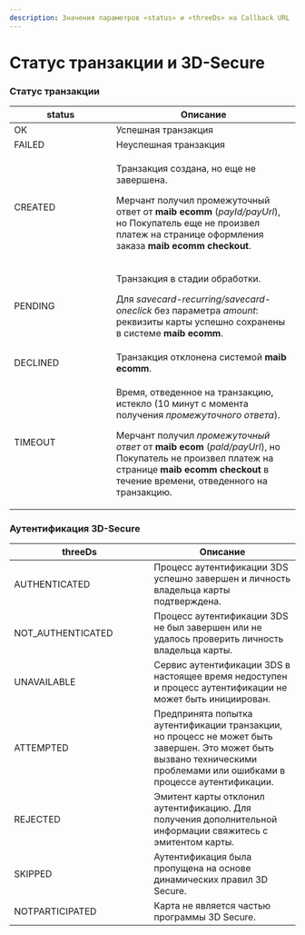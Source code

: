 ```yaml
---
description: Значения параметров «status» и «threeDs» на Callback URL
---
```


# Статус транзакции и 3D-Secure

### Статус транзакции

<table><thead><tr><th width="164">status</th><th>Описание</th></tr></thead><tbody><tr><td>OK</td><td>Успешная транзакция</td></tr><tr><td>FAILED</td><td>Неуспешная транзакция</td></tr><tr><td>CREATED</td><td><p>Транзакция создана, но еще не завершена.</p><p>Мерчант получил промежуточный ответ от <strong>maib ecomm</strong> (<em>payId/payUrl</em>), но Покупатель еще не произвел платеж на странице оформления заказа <strong>maib ecomm checkout</strong>.</p></td></tr><tr><td>PENDING</td><td><p>Транзакция в стадии обработки.</p><p></p><p>Для <em>savecard-recurring/savecard-oneclick</em> без параметра <em>amount</em>: реквизиты карты успешно сохранены в системе <strong>maib ecomm</strong>.</p></td></tr><tr><td>DECLINED</td><td>Транзакция отклонена системой <strong>maib ecomm</strong>.</td></tr><tr><td>TIMEOUT</td><td><p>Время, отведенное на транзакцию, истекло (10 минут с момента получения <em>промежуточного ответа</em>).</p><p>Мерчант получил <em>промежуточный ответ</em> от <strong>maib ecom</strong> (<em>paId/payUrl</em>), но Покупатель не произвел платеж на странице <strong>maib ecomm checkout</strong> в течение времени, отведенного на транзакцию.</p></td></tr></tbody></table>

### Аутентификация 3D-Secure

<table><thead><tr><th width="230.5">threeDs</th><th>Описание</th></tr></thead><tbody><tr><td>AUTHENTICATED</td><td>Процесс аутентификации 3DS успешно завершен и личность владельца карты подтверждена.</td></tr><tr><td>NOT_AUTHENTICATED</td><td>Процесс аутентификации 3DS не был завершен или не удалось проверить личность владельца карты.</td></tr><tr><td>UNAVAILABLE</td><td>Сервис аутентификации 3DS в настоящее время недоступен и процесс аутентификации не может быть инициирован.</td></tr><tr><td>ATTEMPTED</td><td>Предпринята попытка аутентификации транзакции, но процесс не может быть завершен. Это может быть вызвано техническими проблемами или ошибками в процессе аутентификации.</td></tr><tr><td>REJECTED</td><td>Эмитент карты отклонил аутентификацию. Для получения дополнительной информации свяжитесь с эмитентом карты.</td></tr><tr><td>SKIPPED</td><td>Аутентификация была пропущена на основе динамических правил 3D Secure.</td></tr><tr><td>NOTPARTICIPATED</td><td>Карта не является частью программы 3D Secure.</td></tr></tbody></table>
